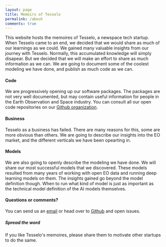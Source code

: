 ```yaml
---
layout: page
title: Memoirs of Tesselo
permalink: /about
comments: true
---
```


<div class="row justify-content-between">
<div class="col-md-8 pr-5">

<p>This website hosts the memoires of Tesselo, a newspace tech startup. When Tesselo came to an end, we decided that we would share as much of our learnings as we could. We gained many valuable insights from our journey with Tesselo. Normally, this accumulated knowledge will simply disapear. But we decided that we will make an effort to share as much information as we can. We are going to document some of the coolest modeling we have done, and publish as much code as we can.</p>

<h4>Code</h4>

<p>We are progressively opening up our software packages. The packages are not very well documented, but may contain useful information for people in the Earth Observation and Space industry. You can consult all our open code repositories on our <a href="https://github.com/tesselo">Github organization</a>.</p>

<h4>Business</h4>

<p>Tesselo as a business has failed. There are many reasons for this, some are more obvious than others. We are going to describe our insights into the EO market, and the different verticals we have been opearting in.</p>


<h4>Models</h4>

<p>We are also going to openly describe the modeling we have done. We will share our most successful models that we discovered. These models resulted from many years of working with open EO data and running deep learning models on them. The insights gained go beyond the model definition though. When to run what kind of model is just as important as the technical model definition of the AI models themselves.</p>


<h4>Questions or comments?</h4>

<p>You can send us an <a href="mailto:hello@tesselo.com">email</a> or head over to <a href="https://github.com/tesselo">Github</a> and open issues.</p>

</div>

<div class="col-md-4">

<div class="sticky-top sticky-top-80">
<h5>Spread the word</h5>

<p>If you like Tesselo's memoires, please share them to motivate other startups to do the same.</p>

<p>
    <a class="btn follow" target="_blank" href="https://twitter.com/intent/tweet?text={{ page.title }}&url={{ page.url | absolute_url }}" onclick="window.open(this.href, 'twitter-share', 'width=550,height=235');return false;">
        <i class="fab fa-twitter"></i>
    </a>
    <a class="btn follow" target="_blank" href="https://facebook.com/sharer.php?u={{ page.url | absolute_url }}" onclick="window.open(this.href, 'facebook-share', 'width=550,height=435');return false;">
        <i class="fab fa-facebook-f"></i>
    </a>
    <a class="btn follow" target="_blank" href="https://www.linkedin.com/shareArticle?mini=true&url={{ page.url | absolute_url }}" onclick="window.open(this.href, 'width=550,height=435');return false;">
        <i class="fab fa-linkedin-in"></i>
    </a>
</p>

</div>
</div>
</div>
